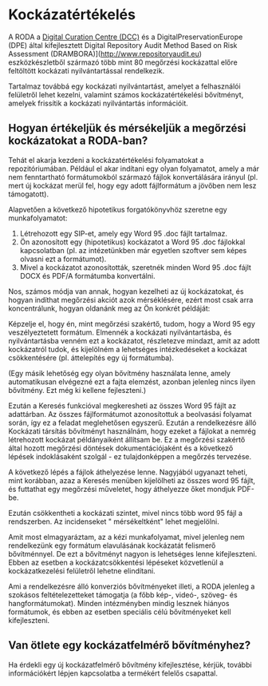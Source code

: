 # Kockázatértékelés

A RODA a [Digital Curation Centre (DCC)](http://www.dcc.ac.uk) és a DigitalPreservationEurope (DPE) által kifejlesztett Digital Repository Audit Method Based on Risk Assessment (DRAMBORA)](http://www.repositoryaudit.eu) eszközkészletből származó több mint 80 megőrzési kockázattal előre feltöltött kockázati nyilvántartással rendelkezik.

Tartalmaz továbbá egy kockázati nyilvántartást, amelyet a felhasználói felületről lehet kezelni, valamint számos kockázatértékelési bővítményt, amelyek frissítik a kockázati nyilvántartás információit.

## Hogyan értékeljük és mérsékeljük a megőrzési kockázatokat a RODA-ban?

Tehát el akarja kezdeni a kockázatértékelési folyamatokat a repozitóriumában. Például el akar indítani egy olyan folyamatot, amely a már nem fenntartható formátumokból származó fájlok konvertálására irányul (pl. mert új kockázat merül fel, hogy egy adott fájlformátum a jövőben nem lesz támogatott).

Alapvetően a következő hipotetikus forgatókönyvhöz szeretne egy munkafolyamatot:

1. Létrehozott egy SIP-et, amely egy Word 95 .doc fájlt tartalmaz.
1. Ön azonosított egy (hipotetikus) kockázatot a Word 95 .doc fájlokkal kapcsolatban (pl. az intézetünkben már egyetlen szoftver sem képes olvasni ezt a formátumot).
1. Mivel a kockázatot azonosították, szeretnék minden Word 95 .doc fájlt DOCX és PDF/A formátumba konvertálni.

Nos, számos módja van annak, hogyan kezelheti az új kockázatokat, és hogyan indíthat megőrzési akciót azok mérséklésére, ezért most csak arra koncentrálunk, hogyan oldanánk meg az Ön konkrét példáját:

Képzelje el, hogy én, mint megőrzési szakértő, tudom, hogy a Word 95 egy veszélyeztetett formátum. Elmennék a kockázati nyilvántartásba, és nyilvántartásba venném ezt a kockázatot, részletezve mindazt, amit az adott kockázatról tudok, és kijelölném a lehetséges intézkedéseket a kockázat csökkentésére (pl. áttelepítés egy új formátumba).

(Egy másik lehetőség egy olyan bővítmény használata lenne, amely automatikusan elvégezné ezt a fajta elemzést, azonban jelenleg nincs ilyen bővítmény. Ezt még ki kellene fejleszteni.)

Ezután a Keresés funkcióval megkeresheti az összes Word 95 fájlt az adattárban. Az összes fájlformátumot azonosítottuk a beolvasási folyamat során, így ez a feladat meglehetősen egyszerű. Ezután a rendelkezésre álló Kockázati társítás bővítményt használnám, hogy ezeket a fájlokat a nemrég létrehozott kockázat példányaiként állítsam be. Ez a megőrzési szakértő által hozott megőrzési döntések dokumentációjaként és a következő lépések indoklásaként szolgál - ez tulajdonképpen a megőrzés tervezése.

A következő lépés a fájlok áthelyezése lenne. Nagyjából ugyanazt teheti, mint korábban, azaz a Keresés menüben kijelölheti az összes word 95 fájlt, és futtathat egy megőrzési műveletet, hogy áthelyezze őket mondjuk PDF-be.

Ezután csökkentheti a kockázati szintet, mivel nincs több word 95 fájl a rendszerben. Az incidenseket " mérsékeltként" lehet megjelölni.

Amit most elmagyaráztam, az a kézi munkafolyamat, mivel jelenleg nem rendelkezünk egy formátum elavulásának kockázatát felismerő bővítménnyel. De ezt a bővítményt nagyon is lehetséges lenne kifejleszteni. Ebben az esetben a kockázatcsökkentési lépéseket közvetlenül a kockázatkezelési felületről lehetne elindítani.

Ami a rendelkezésre álló konverziós bővítményeket illeti, a RODA jelenleg a szokásos feltételezetteket támogatja (a főbb kép-, videó-, szöveg- és hangformátumokat). Minden intézményben mindig lesznek hiányos formátumok, és ebben az esetben speciális célú bővítményeket kell kifejleszteni.

## Van ötlete egy kockázatfelmérő bővítményhez?

Ha érdekli egy új kockázatfelmérő bővítmény kifejlesztése, kérjük, további információkért lépjen kapcsolatba a termékért felelős csapattal.
